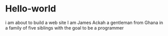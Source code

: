 # Hello-world
i am about to build a web site
I am James Ackah a gentleman from Ghana in a family of five siblings with the goal to be a programmer
